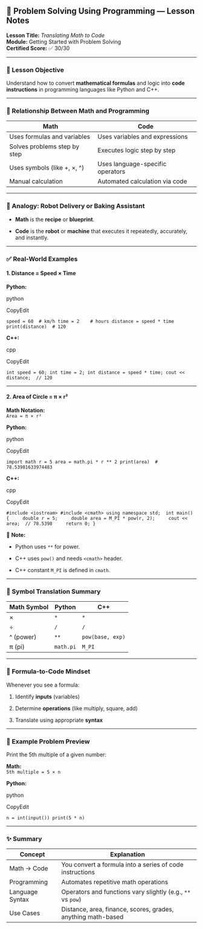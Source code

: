 ## 🧠 Problem Solving Using Programming — Lesson Notes

**Lesson Title:** _Translating Math to Code_  
**Module:** Getting Started with Problem Solving  
**Certified Score:** ✅ 30/30

---

### 🎯 Lesson Objective

Understand how to convert **mathematical formulas** and logic into **code instructions** in programming languages like Python and C++.

---

### 🧮 Relationship Between Math and Programming

|Math|Code|
|---|---|
|Uses formulas and variables|Uses variables and expressions|
|Solves problems step by step|Executes logic step by step|
|Uses symbols (like +, ×, ^)|Uses language-specific operators|
|Manual calculation|Automated calculation via code|

---

### 🤖 Analogy: Robot Delivery or Baking Assistant

- **Math** is the **recipe** or **blueprint**.
    
- **Code** is the **robot** or **machine** that executes it repeatedly, accurately, and instantly.
    

---

### ✅ Real-World Examples

#### 1. **Distance = Speed × Time**

**Python:**

python

CopyEdit

`speed = 60  # km/h time = 2    # hours distance = speed * time print(distance)  # 120`

**C++:**

cpp

CopyEdit

`int speed = 60; int time = 2; int distance = speed * time; cout << distance;  // 120`

---

#### 2. **Area of Circle = π × r²**

**Math Notation:**  
`Area = π × r²`

**Python:**

python

CopyEdit

`import math r = 5 area = math.pi * r ** 2 print(area)  # 78.53981633974483`

**C++:**

cpp

CopyEdit

`#include <iostream> #include <cmath> using namespace std;  int main() {     double r = 5;     double area = M_PI * pow(r, 2);     cout << area;  // 78.5398     return 0; }`

🧠 **Note:**

- Python uses `**` for power.
    
- C++ uses `pow()` and needs `<cmath>` header.
    
- C++ constant `M_PI` is defined in `cmath`.
    

---

### 🔄 Symbol Translation Summary

|Math Symbol|Python|C++|
|---|---|---|
|×|`*`|`*`|
|÷|`/`|`/`|
|^ (power)|`**`|`pow(base, exp)`|
|π (pi)|`math.pi`|`M_PI`|

---

### 🔁 Formula-to-Code Mindset

Whenever you see a formula:

1. Identify **inputs** (variables)
    
2. Determine **operations** (like multiply, square, add)
    
3. Translate using appropriate **syntax**
    

---

### 🧪 Example Problem Preview

Print the 5th multiple of a given number:

**Math:**  
`5th multiple = 5 × n`

**Python:**

python

CopyEdit

`n = int(input()) print(5 * n)`

---

### ✨ Summary

| Concept         | Explanation                                                  |
| --------------- | ------------------------------------------------------------ |
| Math → Code     | You convert a formula into a series of code instructions     |
| Programming     | Automates repetitive math operations                         |
| Language Syntax | Operators and functions vary slightly (e.g., `**` vs `pow`)  |
| Use Cases       | Distance, area, finance, scores, grades, anything math-based |